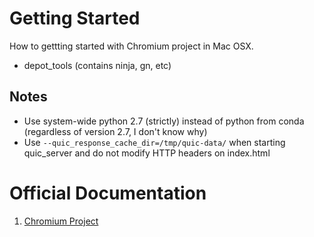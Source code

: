 # Getting Started
How to gettting started with Chromium project in Mac OSX.
<br>
* depot_tools (contains ninja, gn, etc)

## Notes
* Use system-wide python 2.7 (strictly) instead of python from conda (regardless of version 2.7, I don't know why)
* Use `--quic_response_cache_dir=/tmp/quic-data/` when starting quic_server and do not modify HTTP headers on index.html

# Official Documentation
1. [Chromium Project](https://www.chromium.org/quic)